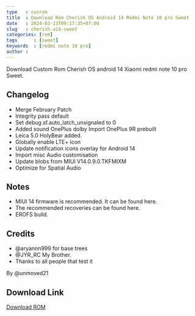 ```yaml
---
type   : cusrom
title  : Download Rom Cherish OS Android 14 Redmi Note 10 pro Sweet
date   : 2024-03-13T09:17:35+07:00
slug   : cherish-a14-sweet
categories: [rom]
tags      : [sweet]
keywords  : [redmi note 10 pro]
author : 
---
```


Download Custom Rom Cherish OS android 14 Xiaomi redmi note 10 pro Sweet.

## Changelog
- Merge February Patch
- Integrity pass default
- Set debug.sf.auto_latch_unsignaled to 0
- Added sound OnePlus dolby Import OnePlus 9R prebuilt
- Leica 5.0 HolyBear added.
- Globally enable LTE+ icon
- Update notification icons overlay for Android 14
- Import misc Audio customisation
- Update blobs from MIUI V14.0.9.0.TKFMIXM
- Optimize for Spatial Audio

## Notes
- MIUI 14 firmware is recommended. It can be found here.
- The recommended recoveries can be found here.
- EROFS build.

## Credits
- @aryannn999 for base trees
- @JYR_RC My Brother.
- Thanks to all people that test it

By @unmoved21

## Download Link
[Download ROM](https://www.pling.com/p/1517662/)

